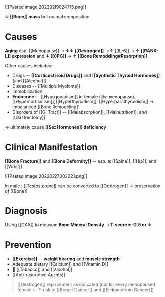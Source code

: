 ![[Pasted image 20220219024715.png]]

**↓ [[Bone]] mass** but normal composition

# Causes
**Aging** esp. [[Menopause]] → **↓↓ [[Oestrogen]]** → ↑ [[IL-6]] → **↑ [[RANK-L]] expression** and **↓ [[OPG]]** → **↑ [[Bone Remodeling#Resorption]]**

Other causes includes :
- Drugs -- **[[Corticosteroid Drugs]]** and **[[Synthetic Thyroid Hormones]]** (and [[Alcohol]])
- Diseases -- [[Multiple Myeloma]]
- Immobilization
- **Endocrine** -- [[Hypogonadism]] in female (like menopause), [[Hypercortisolism]], [[Hyperthyroidism]], [[Hyperparathyroidism]] → imbalanced [[Bone Remodeling]]
- Disorders of [[GI Tract]] -- [[Malabsorption]], [[Malnutrition]], and [[Gastrectomy]]

→ ultimately cause **[[Sex Hormones]] deficiency**

# Clinical Manifestation
**[[Bone Fracture]]** and **[[Bone Deformity]]** -- esp. at [[Spine]], [[Hip]], and [[Wrist]]

![[Pasted image 20220227002021.png]]

In male : [[Testosterone]] can be converted to [[Oestrogen]] → preservation of [[Bone]]

# Diagnosis
Using [[DXA]] to measure **Bone Mineral Density** → **T-score = -2.5 or ↓**

# Prevention
- **[[Exercise]]** -- **weight bearing** and **muscle strength**
- Adequate dietary [[Calcium]] and [[Vitamin D]]
-  [[Tabacco]] and [[Alcohol]]
- [[Anti-resorptive Agents]]

> [[Oestrogen]] replacement as indicated (not for every menopaused female ← ↑ risk of [[Breast Cancer]] and [[Endometrium Cancer]])